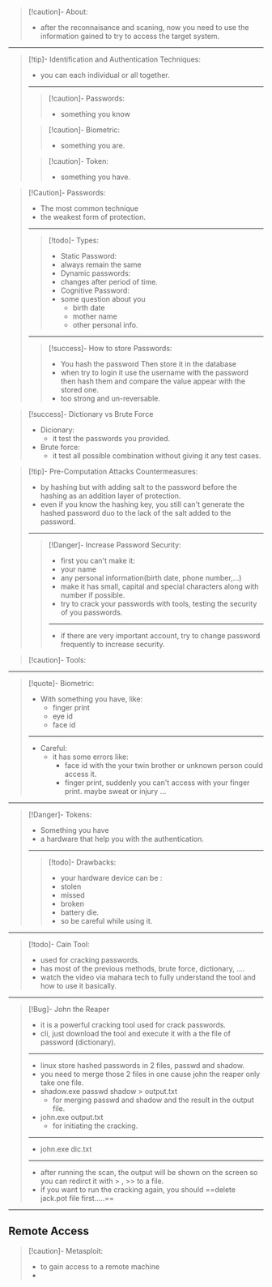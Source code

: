 >[!caution]- About:
>- after the reconnaisance and scaning, now you need to use the information gained to try to access the target system.

---

>[!tip]- Identification and Authentication Techniques:
>
>- you can each individual or all together.
>---
>>[!caution]- Passwords:
>>- something you know
>
>>[!caution]- Biometric:
>>- something you are.
>
>>[!caution]- Token:
>>- something you have.

>[!Caution]- Passwords:
>- The most common technique
>- the weakest form of protection.
>---
>>[!todo]- Types:
>>- Static Password:
>>	- always remain the same
>>- Dynamic passwords:
>>	- changes after period of time.
>>- Cognitive Password:
>>	- some question about you
>>		- birth date
>>		- mother name
>>		- other personal info.
>---
>>[!success]- How to store Passwords:
>>- You hash the password Then store it in the database
>>- when try to login it use the username with the password then hash them and compare the value appear with the stored one.
>>- too strong and un-reversable.

>[!success]- Dictionary vs Brute Force
>- Dicionary:
>	- it test the passwords you provided.
>- Brute force:
>	- it test all possible combination without giving it any test cases.

>[!tip]- Pre-Computation Attacks Countermeasures:
>- by hashing but with adding salt to the password before the hashing as an addition layer of protection.
>- even if you know the hashing key, you still can't generate the hashed password duo to the lack of the salt added to the password.
>---
>>[!Danger]- Increase Password Security:
>>- first you can't make it:
>>	- your name
>>	- any personal information(birth date, phone number,...)
>>- make it has small, capital and special characters along with number if possible.
>>- try to crack your passwords with tools, testing the security of you passwords.
>>---
>>- if there are very important account, try to change password frequently to increase security.

>[!caution]- Tools:

---

>[!quote]- Biometric:
>- With something you have, like:
>	- finger print
>	- eye id
>	- face id
>---
>- Careful:
>	- it has some errors like:
>		- face id with the your twin brother or unknown person could access it.
>		- finger print, suddenly you can't access with your finger print. maybe sweat or injury ...

---

>[!Danger]- Tokens:
>- Something you have
>- a hardware that help you with the authentication.
>---
>>[!todo]- Drawbacks:
>>- your hardware device can be :
>>	- stolen
>>	- missed
>>	- broken
>>	- battery die.
>>- so be careful while using it.

---

>[!todo]- Cain Tool:
>- used for cracking passwords.
>- has most of the previous methods, brute force, dictionary, ....
>- watch the video via mahara tech to fully understand the tool and how to use it basically.

---

>[!Bug]- John the Reaper
>- it is a powerful cracking tool used for crack passwords.
>- cli, just download the tool and execute it with a the file of password (dictionary).
>---
>- linux store hashed passwords in 2 files, passwd and shadow.
>- you need to merge those 2 files in one cause john the reaper only take one file.
>- shadow.exe passwd shadow > output.txt
>	- for merging passwd and shadow and the result in the output file.
>- john.exe output.txt
>	- for initiating the cracking.
>---
>- john.exe dic.txt
>---
>- after running the scan, the output will be shown on the screen so you can redirct it with > , >> to a file.
>- if you want to run the cracking again, you should ==delete jack.pot file first.....==

---
## Remote Access

>[!caution]- Metasploit:
>- to gain access to a remote machine
>- 




